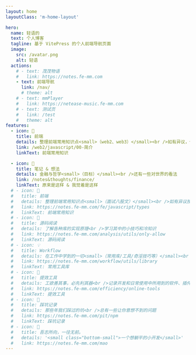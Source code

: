 ```yaml
---
layout: home
layoutClass: 'm-home-layout'

hero:
  name: 轻语的
  text: 个人博客
  tagline: 基于 VitePress 的个人前端导航页面
  image:
    src: /avatar.png
    alt: 轻语
  actions:
    # - text: 茂茂物语
    #   link: https://notes.fe-mm.com
    - text: 前端导航
      link: /nav/
      # theme: alt
    # - text: mmPlayer
    #   link: https://netease-music.fe-mm.com
    # - text: 测试页
    #   link: /test
    #   theme: alt
features:
  - icon: 📖
    title: 前端
    details: 整理前端常用知识点<small>（web2、web3）</small><br />如有异议，你说的对
    link: /web2/javascript/00-简介
    linkText: 前端常用知识

  - icon: 📘
    title: 笔记 & 想法
    details: 金融与哲学<small>（目标）</small><br />还有一些对世界的看法
    link: /notes&thoughts/finance/
    linkText: 原来是这样 & 我觉着是这样
  # - icon: 📖
  #   title: 前端
  #   details: 整理前端常用知识点<small>（面试八股文）</small><br />如有异议按你的理解为主，不接受反驳
  #   link: https://notes.fe-mm.com/fe/javascript/types
  #   linkText: 前端常用知识
  # - icon: 📘
  #   title: 源码阅读
  #   details: 了解各种库的实现原理<br />学习其中的小技巧和冷知识
  #   link: https://notes.fe-mm.com/analysis/utils/only-allow
  #   linkText: 源码阅读
  # - icon: 💡
  #   title: Workflow
  #   details: 在工作中学到的一切<small>（常用库/工具/奇淫技巧等）</small><br />配合 CV 大法来更好的摸鱼
  #   link: https://notes.fe-mm.com/workflow/utils/library
  #   linkText: 常用工具库
  # - icon: 🧰
  #   title: 提效工具
  #   details: 工欲善其事，必先利其器<br />记录开发和日常使用中所用到的软件、插件、扩展等
  #   link: https://notes.fe-mm.com/efficiency/online-tools
  #   linkText: 提效工具
  # - icon: 🐞
  #   title: 踩坑记录
  #   details: 那些年我们踩过的坑<br />总有一些让你意想不到的问题
  #   link: https://notes.fe-mm.com/pit/npm
  #   linkText: 踩坑记录
  # - icon: 💯
  #   title: 吾志所向，一往无前。
  #   details: '<small class="bottom-small">一个想躺平的小开发</small>'
  #   link: https://notes.fe-mm.com/mao
---
```


<style>
/*爱的魔力转圈圈*/
.m-home-layout .image-src:hover {
  transform: translate(-50%, -50%) rotate(666turn);
  transition: transform 59s 1s cubic-bezier(0.3, 0, 0.8, 1);
}

.m-home-layout .details small {
  opacity: 0.8;
}

.m-home-layout .bottom-small {
  display: block;
  margin-top: 2em;
  text-align: right;
}
</style>
